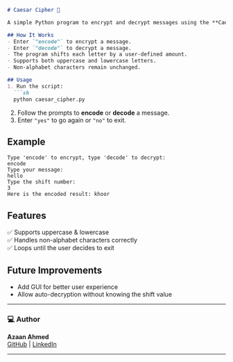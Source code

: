  ```md
# Caesar Cipher 🔐

A simple Python program to encrypt and decrypt messages using the **Caesar Cipher** technique.

## How It Works
- Enter `"encode"` to encrypt a message.
- Enter `"decode"` to decrypt a message.
- The program shifts each letter by a user-defined amount.
- Supports both uppercase and lowercase letters.
- Non-alphabet characters remain unchanged.

## Usage
1. Run the script:
   ```sh
   python caesar_cipher.py
   ```
2. Follow the prompts to **encode** or **decode** a message.
3. Enter `"yes"` to go again or `"no"` to exit.

## Example
```
Type 'encode' to encrypt, type 'decode' to decrypt:
encode
Type your message:
hello
Type the shift number:
3
Here is the encoded result: khoor
```

## Features
✅ Supports uppercase & lowercase  
✅ Handles non-alphabet characters correctly  
✅ Loops until the user decides to exit  

## Future Improvements
- Add GUI for better user experience  
- Allow auto-decryption without knowing the shift value  

---

### 💻 Author
**Azaan Ahmed**  
[GitHub](https://github.com/NomadBeetle) | [LinkedIn](https://www.linkedin.com/in/azaan-ahmed-a738b4332/)  

---